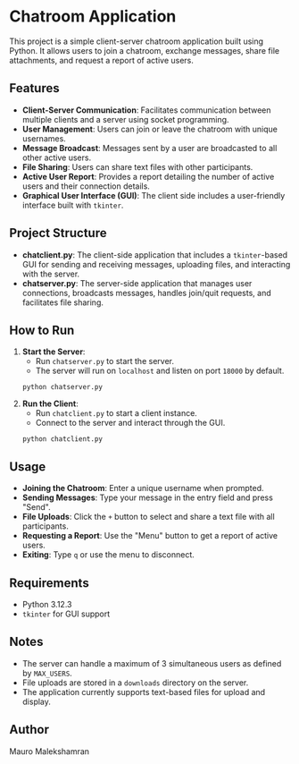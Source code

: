 <h1>Chatroom Application</h1>

<p>This project is a simple client-server chatroom application built using Python. It allows users to join a chatroom, exchange messages, share file attachments, and request a report of active users.</p>

<h2>Features</h2>
<ul>
    <li><strong>Client-Server Communication</strong>: Facilitates communication between multiple clients and a server using socket programming.</li>
    <li><strong>User Management</strong>: Users can join or leave the chatroom with unique usernames.</li>
    <li><strong>Message Broadcast</strong>: Messages sent by a user are broadcasted to all other active users.</li>
    <li><strong>File Sharing</strong>: Users can share text files with other participants.</li>
    <li><strong>Active User Report</strong>: Provides a report detailing the number of active users and their connection details.</li>
    <li><strong>Graphical User Interface (GUI)</strong>: The client side includes a user-friendly interface built with <code>tkinter</code>.</li>
</ul>

<h2>Project Structure</h2>
<ul>
    <li><strong>chatclient.py</strong>: The client-side application that includes a <code>tkinter</code>-based GUI for sending and receiving messages, uploading files, and interacting with the server.</li>
    <li><strong>chatserver.py</strong>: The server-side application that manages user connections, broadcasts messages, handles join/quit requests, and facilitates file sharing.</li>
</ul>

<h2>How to Run</h2>
<ol>
    <li><strong>Start the Server</strong>:
        <ul>
            <li>Run <code>chatserver.py</code> to start the server.</li>
            <li>The server will run on <code>localhost</code> and listen on port <code>18000</code> by default.</li>
        </ul>
        <pre><code>python chatserver.py</code></pre>
    </li>
    <li><strong>Run the Client</strong>:
        <ul>
            <li>Run <code>chatclient.py</code> to start a client instance.</li>
            <li>Connect to the server and interact through the GUI.</li>
        </ul>
        <pre><code>python chatclient.py</code></pre>
    </li>
</ol>

<h2>Usage</h2>
<ul>
    <li><strong>Joining the Chatroom</strong>: Enter a unique username when prompted.</li>
    <li><strong>Sending Messages</strong>: Type your message in the entry field and press "Send".</li>
    <li><strong>File Uploads</strong>: Click the <code>+</code> button to select and share a text file with all participants.</li>
    <li><strong>Requesting a Report</strong>: Use the "Menu" button to get a report of active users.</li>
    <li><strong>Exiting</strong>: Type <code>q</code> or use the menu to disconnect.</li>
</ul>

<h2>Requirements</h2>
<ul>
    <li>Python 3.12.3</li>
    <li><code>tkinter</code> for GUI support</li>
</ul>

<h2>Notes</h2>
<ul>
    <li>The server can handle a maximum of 3 simultaneous users as defined by <code>MAX_USERS</code>.</li>
    <li>File uploads are stored in a <code>downloads</code> directory on the server.</li>
    <li>The application currently supports text-based files for upload and display.</li>
</ul>

<h2>Author</h2>
<p>Mauro Malekshamran</p>
